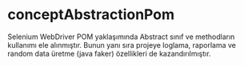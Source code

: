 # conceptAbstractionPom
Selenium WebDriver POM yaklaşımında Abstract sınıf ve methodların kullanımı ele alınmıştır. Bunun yanı sıra projeye loglama, raporlama ve random data üretme (java faker) özellikleri de kazandırılmıştır.
